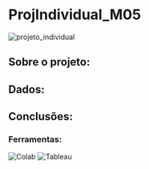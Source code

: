 # ProjIndividual_M05
![projeto_individual](https://github.com/G0lg4rthur/ProjIndividual_M05/assets/101434220/a093359a-10aa-4aba-84e8-9b92d3a61456)
## Sobre o projeto:
## Dados:
## Conclusões:
### Ferramentas:
![Colab](https://img.shields.io/badge/Colab-F9AB00?style=for-the-badge&logo=googlecolab&color=525252)
![Tableau](https://img.shields.io/badge/Tableau-E97627?style=for-the-badge&logo=Tableau&logoColor=white)
